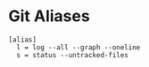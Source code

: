 # Git Aliases

```plain text title="~/.gitconfig"
[alias]
  l = log --all --graph --oneline
  s = status --untracked-files
```

